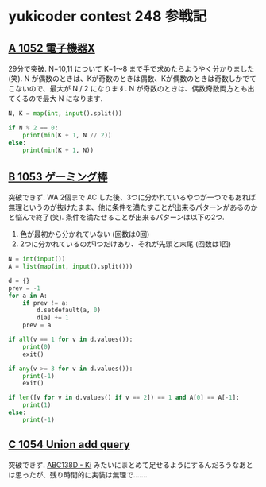 # yukicoder contest 248 参戦記

## [A 1052 電子機器X](https://yukicoder.me/problems/no/1052)

29分で突破. N=10,11 について K=1～8 まで手で求めたらようやく分かりました(笑). N が偶数のときは、Kが奇数のときは偶数、Kが偶数のときは奇数しかでてこないので、最大が N / 2 になります. N が奇数のときは、偶数奇数両方とも出てくるので最大 N になります.

```python
N, K = map(int, input().split())

if N % 2 == 0:
    print(min(K + 1, N // 2))
else:
    print(min(K + 1, N))
```

## [B 1053 ゲーミング棒](https://yukicoder.me/problems/no/1053)

突破できず. WA 2個まで AC した後、3つに分かれているやつが一つでもあれば無理というのが抜けたまま、他に条件を満たすことが出来るパターンがあるのかと悩んで終了(笑). 条件を満たせることが出来るパターンは以下の2つ.

1. 色が最初から分かれていない (回数は0回)
2. 2つに分かれているのが1つだけあり、それが先頭と末尾 (回数は1回)

```python
N = int(input())
A = list(map(int, input().split()))

d = {}
prev = -1
for a in A:
    if prev != a:
        d.setdefault(a, 0)
        d[a] += 1
    prev = a

if all(v == 1 for v in d.values()):
    print(0)
    exit()

if any(v >= 3 for v in d.values()):
    print(-1)
    exit()

if len([v for v in d.values() if v == 2]) == 1 and A[0] == A[-1]:
    print(1)
else:
    print(-1)
```

## [C 1054 Union add query](https://yukicoder.me/problems/no/1054)

突破できず. [ABC138D - Ki](https://atcoder.jp/contests/abc138/tasks/abc138_d) みたいにまとめて足せるようにするんだろうなあとは思ったが、残り時間的に実装は無理で…….
